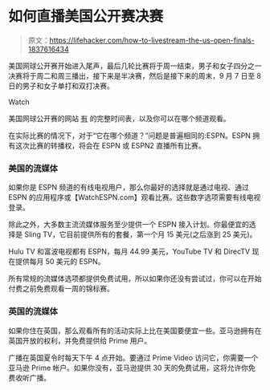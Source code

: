 # 如何直播美国公开赛决赛

> 原文：<https://lifehacker.com/how-to-livestream-the-us-open-finals-1837616434>

美国网球公开赛开始进入尾声，最后几轮比赛将于周一结束，男子和女子四分之一决赛将于周二和周三播出，接下来是半决赛，然后是接下来的周末，9 月 7 日至 8 日的男子和女子单打和双打决赛。

Watch

美国网球公开赛的网站 [有](https://www.usopen.org/en_US/about/tv_us.html) 的完整时间表，以及你可以在哪个频道观看。

在实际比赛的情况下，对于“它在哪个频道？”问题是普遍相同的:ESPN。ESPN 拥有这次比赛的转播权，将会在 ESPN 或 ESPN2 直播所有比赛。

### 美国的流媒体

如果你是 ESPN 频道的有线电视用户，那么你最好的选择就是通过电视、通过 ESPN 的应用程序或【WatchESPN.com】观看比赛。这些数字选项需要有线电视登录。

除此之外，大多数主流流媒体服务至少提供一个 ESPN 接入计划。你最便宜的选择是 Sling TV，它目前提供所有的套餐，第一个月 15 美元(之后涨到 25 美元)。

Hulu TV 和富波电视都有 ESPN，每月 44.99 美元，YouTube TV 和 DirecTV 现在提供每月 50 美元的 ESPN。

所有常规的流媒体选项都提供免费试用，所以如果你还没有尝试过，你可以在开始付费之前免费观看一周的锦标赛。

### 英国的流媒体

如果你住在英国，那么观看所有的活动实际上比在美国要便宜一些。亚马逊拥有在英国开放的权利，并免费提供给 Prime 用户。

广播在英国夏令时每天下午 4 点开始。要通过 Prime Video 访问它，你需要一个亚马逊 Prime 帐户。如果你没有，亚马逊提供 30 天的免费试用，这将允许你免费收听广播。